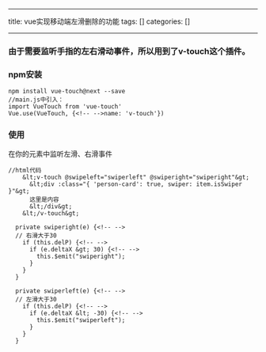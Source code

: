 
--- 
title:  vue实现移动端左滑删除的功能 
tags: []
categories: [] 

---
### 由于需要监听手指的左右滑动事件，所以用到了v-touch这个插件。

### npm安装

```
npm install vue-touch@next --save
//main.js中引入：
import VueTouch from 'vue-touch'
Vue.use(VueTouch, {<!-- -->name: 'v-touch'})

```

### 使用

在你的元素中监听左滑、右滑事件

```
//html代码
    &lt;v-touch @swipeleft="swiperleft" @swiperight="swiperight"&gt;
      &lt;div :class="{ 'person-card': true, swiper: item.isSwiper }"&gt;
      这里是内容
      &lt;/div&gt;
    &lt;/v-touch&gt;

  private swiperight(e) {<!-- -->
  // 右滑大于30
    if (this.delP) {<!-- -->
      if (e.deltaX &gt; 30) {<!-- -->
        this.$emit("swiperight");
      }
    }
  }

  private swiperleft(e) {<!-- -->
  // 左滑大于30
    if (this.delP) {<!-- -->
      if (e.deltaX &lt; -30) {<!-- -->
        this.$emit("swiperleft");
      }
    }
  }

```
